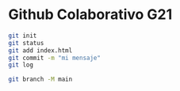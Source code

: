 # Github Colaborativo G21

```bash
git init
git status
git add index.html
git commit -m "mi mensaje"
git log

git branch -M main
```